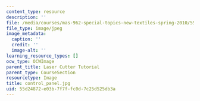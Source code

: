```yaml
---
content_type: resource
description: ''
file: /media/courses/mas-962-special-topics-new-textiles-spring-2010/55d24872e03b7f7ffc0d7c25d525db3a_control_panel.jpg
file_type: image/jpeg
image_metadata:
  caption: ''
  credit: ''
  image-alt: ''
learning_resource_types: []
ocw_type: OCWImage
parent_title: Laser Cutter Tutorial
parent_type: CourseSection
resourcetype: Image
title: control_panel.jpg
uid: 55d24872-e03b-7f7f-fc0d-7c25d525db3a
---
```

